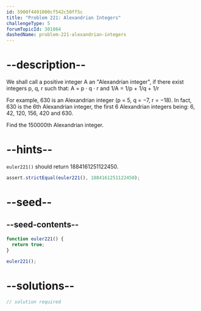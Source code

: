 ```yaml
---
id: 5900f4491000cf542c50ff5c
title: "Problem 221: Alexandrian Integers"
challengeType: 5
forumTopicId: 301864
dashedName: problem-221-alexandrian-integers
---
```


# --description--

We shall call a positive integer A an "Alexandrian integer", if there exist integers p, q, r such that: A = p · q · r and 1/A = 1/p + 1/q + 1/r

<!-- TODO Use MathJax -->

For example, 630 is an Alexandrian integer (p = 5, q = −7, r = −18). In fact, 630 is the 6th Alexandrian integer, the first 6 Alexandrian integers being: 6, 42, 120, 156, 420 and 630.

Find the 150000th Alexandrian integer.

# --hints--

`euler221()` should return 1884161251122450.

```js
assert.strictEqual(euler221(), 1884161251122450);
```

# --seed--

## --seed-contents--

```js
function euler221() {
  return true;
}

euler221();
```

# --solutions--

```js
// solution required
```
